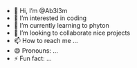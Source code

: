 - 👋 Hi, I’m @Ab3l3m
- 👀 I’m interested in coding
- 🌱 I’m currently learning to phyton
- 💞️ I’m looking to collaborate nice projects
- 📫 How to reach me ...
- 😄 Pronouns: ...
- ⚡ Fun fact: ...

<!---
Ab3l3m/Ab3l3m is a ✨ special ✨ repository because its `README.md` (this file) appears on your GitHub profile.
You can click the Preview link to take a look at your changes.
--->
